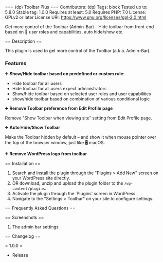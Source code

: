 === (dp) Toolbar Plus ===
Contributors:      (dp)
Tags:              block
Tested up to:      5.8.0
Stable tag:        1.0.0
Requires at least: 5.0
Requires PHP:      7.0
License:           GPLv2 or later
License URI:       https://www.gnu.org/licenses/gpl-2.0.html

Get more control of the Toolbar (Admin-Bar) - Hide toolbar from front-end based on 👤 user roles and capabilities, auto hide/show etc.

== Description ==

This plugin is used to get more control of the Toolbar (a.k.a. Admin-Bar).

### Features

➕ **Show/Hide toolbar based on predefined or custom rule:**

* Hide toolbar for all users
* Hide toolbar for all users expect administrators
* Show/hide toolbar based on selected user roles and user capabilities
* show/hide toolbar based on combination of various conditional logic

➕ **Remove Toolbar preference from Edit Profile page**

Remove "Show Toolbar when viewing site" setting from Edit Profile page.

➕ **Auto Hide/Show Toolbar**

Make the Toolbar hidden by default – and show it when mouse pointer over the top of the browser window, just like 🖥️ macOS.

➕ **Remove WordPress logo from toolbar**

== Installation ==

1. Search and Install the plugin through the "Plugins > Add New" screen on your WordPress site directly.
2. OR download, unzip and upload the plugin folder to the `/wp-content/plugins`.
3. Activate the plugin through the 'Plugins' screen in WordPress.
4. Navigate to the "Settings > Toolbar" on your site to configure settings.

== Frequently Asked Questions ==

== Screenshots ==

1. The admin bar settings

== Changelog ==

= 1.0.0 =
* Release